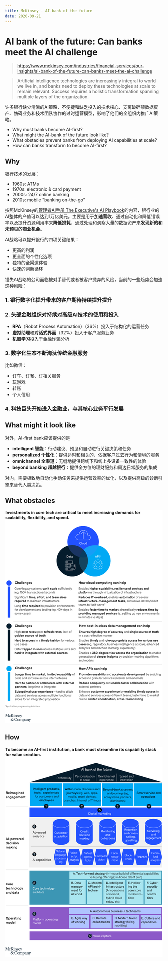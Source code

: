 ```yaml
---
title: McKinsey - AI-bank of the future
date: 2020-09-21
---
```


# AI bank of the future: Can banks meet the AI challenge

> https://www.mckinsey.com/industries/financial-services/our-insights/ai-bank-of-the-future-can-banks-meet-the-ai-challenge

> Artificial intelligence technologies are increasingly integral to world we live in, and banks need to deploy these technologies at scale to remain relevant. Success requires a holistic transformation spanning multiple layers of the organization.

许多银行缺少清晰的AI策略、不便捷和缺乏投入的技术核心、支离破碎额数据资产、妨碍业务和技术团队协作的过时运营模型，影响了他们的全组织内推广AI策略。

- Why must banks become AI-first?
- What might the AI-bank of the future look like?
- What obstacles prevent banks from deploying AI capabilities at scale?
- How can banks transform to become AI-first?

## Why


银行技术的发展：

- 1960s: ATMs
- 1970s: electronic & card payment
- 2000s: 24/7 online banking
- 2010s: mobile "banking on-the-go"

按照McKinsey的[管理者AI手册 The Executive's AI Playbook](https://www.mckinsey.com/business-functions/mckinsey-analytics/our-insights/the-executives-ai-playbook?page=industries/banking/)的内容，银行业的AI整体的产值可以达到1万亿美元。主要是用于**加速营收**、通过自动化和降低错误率以及提升资源利用率来**降低损耗**、通过处理和洞察大量的数据资产来**发现新的和未预见的商业机会**。

AI战略可以提升银行的四项关键结果：

- 更高的利润
- 更全面的个性化选项
- 独特的全渠道体验
- 快速的创新循环

错失AI战略的公司面临被对手替代或者被客户抛弃的风险，当前的一些趋势会加速这种风险：

### 1. 银行数字化提升带来的客户期待持续提升提升

### 2. 头部金融组织对持续对高级AI技术的使用和投入

- **RPA**（Robot Process Automation）（36%）投入于结构化的运营任务
- **虚拟助理**和**对话式界面**（32%）投入于客户服务业务
- **机器学习**投入于金融诈骗分析

### 3. 数字化生态不断淘汰传统金融服务

比如微信：

- 订车、订餐、订相关服务
- 玩游戏
- 转账
- 个人信用

### 4. 科技巨头开始进入金融业，与其核心业务平行发展


## What might it look like

对外，AI-first bank应该提供的是

- **intelligent 智能**：行动建议、预见和自动进行关键决策和任务
- **personalized 个性化**：提供适时和相关的、依据客户过去行为和情境的服务
- **omnichannel 全渠道**：无缝地提供跨线下和线上多设备一致性的体验
- **beyond banking 超越银行**：提供全方位的理财服务和周边日常服务的集成

对内，需要极致地自动化手动任务来提供运营效率的优化，以及提供高级的诊断引擎来替代人类决策。

## What obstacles

![](../../../static/images/notes/mk/ai-bank-of-the-future/what-obstacles.png)

## How

![](../../../static/images/notes/mk/ai-bank-of-the-future/how.png)

